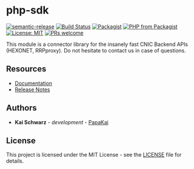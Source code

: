 # php-sdk

[![semantic-release](https://img.shields.io/badge/%20%20%F0%9F%93%A6%F0%9F%9A%80-semantic--release-e10079.svg)](https://github.com/semantic-release/semantic-release)
[![Build Status](https://github.com/centralnic-reseller/php-sdk/workflows/Release/badge.svg?branch=master)](https://github.com/centralnic-reseller/php-sdk/workflows/Release/badge.svg?branch=master)
[![Packagist](https://img.shields.io/packagist/v/centralnic-reseller/php-sdk.svg)](https://packagist.org/packages/centralnic-reseller/php-sdk)
[![PHP from Packagist](https://img.shields.io/packagist/php-v/centralnic-reseller/php-sdk.svg)](https://packagist.org/packages/centralnic-reseller/php-sdk)
[![License: MIT](https://img.shields.io/badge/License-MIT-blue.svg)](https://opensource.org/licenses/MIT)
[![PRs welcome](https://img.shields.io/badge/PRs-welcome-brightgreen.svg)](https://github.com/centralnic-reseller/php-sdk/blob/master/CONTRIBUTING.md)

This module is a connector library for the insanely fast CNIC Backend APIs (HEXONET, RRPproxy). Do not hesitate to contact us in case of questions.

## Resources

* [Documentation](https://centralnic-reseller.github.io/centralnic-reseller/docs/hexonet/sdks/php-sdk/)
* [Release Notes](https://github.com/centralnic-reseller/php-sdk/releases)

## Authors

* **Kai Schwarz** - *development* - [PapaKai](https://github.com/papakai)

## License

This project is licensed under the MIT License - see the [LICENSE](LICENSE) file for details.

